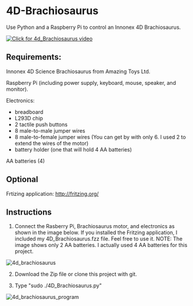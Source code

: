 # 4D-Brachiosaurus

Use Python and a Raspberry Pi to control an Innonex 4D Brachiosaurus.

[![Click for 4d_Brachiosaurus video](https://user-images.githubusercontent.com/13591438/37248667-ca6c9fe6-249d-11e8-8ba9-86e8611f4c17.JPG)](https://www.dropbox.com/s/tbtasc1s2fv91od/4D_Brachiosaurus.AVI?dl=0)


## Requirements:

Innonex 4D Science  Brachiosaurus from Amazing Toys Ltd.

Raspberry Pi (including power supply, keyboard, mouse, speaker, and monitor).

Electronics:

 * breadboard
 * L293D chip
 *  2 tactile push buttons
 *  8 male-to-male jumper wires
 *  8 male-to-female jumper wires (You can get by with only 6. I used 2 to extend the wires of the motor)
 *  battery holder (one that will hold 4 AA batteries)

AA batteries (4)

## Optional

Frtizing application: http://fritzing.org/

## Instructions

1) Connect the Rasberry Pi, Brachiosaurus motor, and electronics as shown in the image below. If you installed the Fritzing application, I included my 4D_Brachiosaurus.fzz file. Feel free to use it. NOTE: The image shows only 2 AA batteries. I actually used 4 AA batteries for this project.

![4d_brachiosaurus](https://user-images.githubusercontent.com/13591438/38753262-77c658f4-3f23-11e8-8d8b-9b1cf8ee6b27.png)

 2) Download the Zip file or clone this project with git.

 3) Type "sudo ./4D_Brachiosaurus.py"

![4d_brachiosaurus_program](https://user-images.githubusercontent.com/13591438/37248620-aecedd7c-249c-11e8-8752-2985599f7a8b.png)
